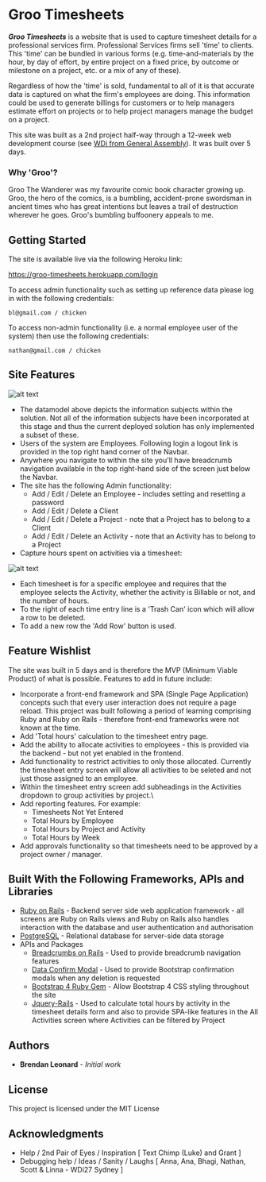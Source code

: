 # Groo Timesheets

_**Groo Timesheets**_ is a website that is used to capture timesheet details for a professional services firm. Professional Services firms sell 'time' to clients. This 'time' can be bundled in various forms (e.g. time-and-materials by the hour, by day of effort, by entire project on a fixed price, by outcome or milestone on a project, etc. or a mix of any of these).

Regardless of how the 'time' is sold, fundamental to all of it is that accurate data is captured on what the firm's employees are doing. This information could be used to generate billings for customers or to help managers estimate effort on projects or to help project managers manage the budget on a project.

This site was built as a 2nd project half-way through a 12-week web development course (see [WDi from General Assembly](https://generalassemb.ly/education/web-development-immersive?where=sydney)). It was built over 5 days.

### Why 'Groo'?
Groo The Wanderer was my favourite comic book character growing up. Groo, the hero of the comics, is a bumbling, accident-prone swordsman in ancient times who has great intentions but leaves a trail of destruction wherever he goes. Groo's bumbling buffoonery appeals to me. 

## Getting Started

The site is available live via the following Heroku link:

<https://groo-timesheets.herokuapp.com/login>

To access admin functionality such as setting up reference data please log in with the following credentials:

`bl@gmail.com / chicken`

To access non-admin functionality (i.e. a normal employee user of the system) then use the following credentials:

`nathan@gmail.com / chicken`

## Site Features
![alt text](https://github.com/Groo-The-Wanderer/project1/blob/master/public/groo-timesheets-datamodel.png "Groo Timesheets datamodel")

* The datamodel above depicts the information subjects within the solution. Not all of the information subjects have been incorporated at this stage and thus the current deployed solution has only implemented a subset of these.
* Users of the system are Employees. Following login a logout link is provided in the top right hand corner of the Navbar.
* Anywhere you navigate to within the site you'll have breadcrumb navigation available in the top right-hand side of the screen just below the Navbar.
* The site has the following Admin functionality:
  * Add / Edit / Delete an Employee - includes setting and resetting a password
  * Add / Edit / Delete a Client
  * Add / Edit / Delete a Project - note that a Project has to belong to a Client
  * Add / Edit / Delete an Activity - note that an Activity has to belong to a Project
* Capture hours spent on activities via a timesheet:

![alt text](https://github.com/Groo-The-Wanderer/project1/blob/master/public/groo-timesheets-time-entry-screenshot.png "Groo Timesheets Time Entry screenshot")

  * Each timesheet is for a specific employee and requires that the employee selects the Activity, whether the activity is Billable or not, and the number of hours.
  * To the right of each time entry line is a 'Trash Can' icon which will allow a row to be deleted.
  * To add a new row the 'Add Row' button is used.

## Feature Wishlist
The site was built in 5 days and is therefore the MVP (Minimum Viable Product) of what is possible. Features to add in future include:

* Incorporate a front-end framework and SPA (Single Page Application) concepts such that every user interaction does not require a page reload. This project was built following a period of learning comprising Ruby and Ruby on Rails - therefore front-end frameworks were not known at the time.
* Add 'Total hours' calculation to the timesheet entry page.
* Add the ability to allocate activities to employees - this is provided via the backend - but not yet enabled in the frontend.
* Add functionality to restrict activities to only those allocated. Currently the timesheet entry screen will allow all activities to be seleted and not just those assigned to an employee.
* Within the timesheet entry screen add subheadings in the Activities dropdown to group activities by project.\
* Add reporting features. For example:
  * Timesheets Not Yet Entered
  * Total Hours by Employee
  * Total Hours by Project and Activity
  * Total Hours by Week
* Add approvals functionality so that timesheets need to be approved by a project owner / manager.

## Built With the Following Frameworks, APIs and Libraries

* [Ruby on Rails](https://rubyonrails.org/) - Backend server side web application framework - all screens are Ruby on  Rails views and Ruby on Rails also handles interaction with the database and user authentication and authorisation
* [PostgreSQL](https://www.postgresql.org/) - Relational database for server-side data storage
* APIs and Packages
  * [Breadcrumbs on Rails](https://github.com/weppos/breadcrumbs_on_rails) - Used to provide breadcrumb navigation features
  * [Data Confirm Modal](https://github.com/ifad/data-confirm-modal) - Used to provide Bootstrap confirmation modals when any deletion is requested
  * [Bootstrap 4 Ruby Gem](https://github.com/twbs/bootstrap-rubygem) - Allow Bootstrap 4 CSS styling throughout the site
  * [Jquery-Rails](https://github.com/rails/jquery-rails) - Used to calculate total hours by activity in the timesheet details form and also to provide SPA-like features in the All Activities screen where Activities can be filtered by Project

## Authors

* **Brendan Leonard** - *Initial work*

## License

This project is licensed under the MIT License

## Acknowledgments

* Help / 2nd Pair of Eyes / Inspiration [ Text Chimp (Luke) and Grant ]
* Debugging help / Ideas / Sanity / Laughs [ Anna, Ana, Bhagi, Nathan, Scott & Linna - WDi27 Sydney ]
